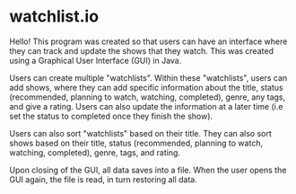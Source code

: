 # watchlist.io

Hello! This program was created so that users can have an interface where they can track and update the shows that they watch. This was created using a Graphical User Interface (GUI) in Java. 

Users can create multiple "watchlists". Within these "watchlists", users can add shows, where they can add specific information about the title, status (recommended, planning to watch, watching, completed), genre, any tags, and give a rating. Users can also update the information at a later time (i.e set the status to completed once they finish the show). 

Users can also sort "watchlists" based on their title. They can also sort shows based on their title, status (recommended, planning to watch, watching, completed), genre, tags, and rating. 

Upon closing of the GUI, all data saves into a file. When the user opens the GUI again, the file is read, in turn restoring all data. 
